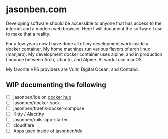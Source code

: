# jasonben.com

Developing software should be accessible to anyone that has access to the internet and a modern web browser. Here I will document the software I use to make that a reality.

For a few years now I have done all of my development work inside a docker container. My home machines run various flavors of arch linux (manjaro). My development docker container uses alpine, and in production I bounce between Arch, Ubuntu, and Alpine. At work I use macOS.

My favorite VPS providers are Vultr, Digital Ocean, and Contabo.  

## WIP documenting the following
- [ ] jasonben/ide on [docker hub](https://hub.docker.com/r/jasonben/ide/tags)
- [ ] jasonben/docker-sock
- [ ] jasonben/traefik-docker-compose
- [ ] Kitty / Alacritty
- [ ] jasonben/rails-app-starter
- [ ] cloudflare
- [ ] Apps used inside of jasonben/ide
